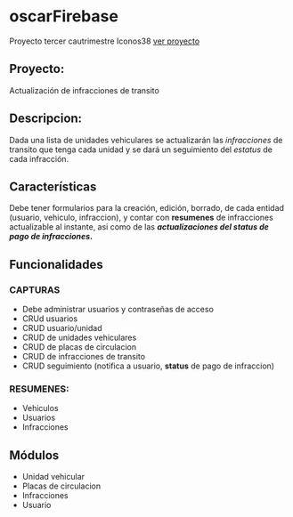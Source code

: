 # oscarFirebase
Proyecto tercer cautrimestre Iconos38
[ver proyecto](http://websastre.com/oscarFirebase/ "oscarFirebase")

## Proyecto:
Actualización de infracciones de transito

## Descripcion:
Dada una lista de unidades vehiculares se actualizarán las 
*infracciones* de transito que tenga cada unidad y se dará un 
seguimiento del *estatus* de cada infracción.

## Características
Debe tener formularios para la creación, edición, borrado, de cada 
entidad (usuario, vehiculo, infraccion), y contar con **resumenes** 
de infracciones actualizable al instante, asi como de las 
***actualizaciones del status de pago de infracciones.*** 

## Funcionalidades
### CAPTURAS
- Debe administrar usuarios y contraseñas de acceso
- CRUd usuarios
- CRUD usuario/unidad
- CRUD de unidades vehiculares
- CRUD de placas de circulacion
- CRUD de infracciones de transito
- CRUD seguimiento (notifica a usuario, **status** de pago de infraccion)
### RESUMENES:
+ Vehiculos
+ Usuarios
+ Infracciones

## Módulos
* Unidad vehicular
* Placas de circulacion
* Infracciones
* Usuario
